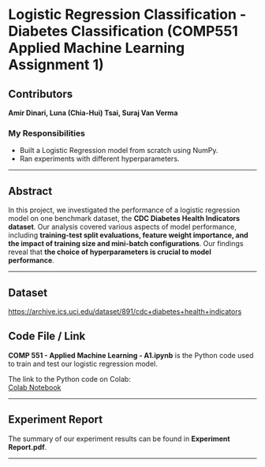 # Logistic Regression Classification - Diabetes Classification (COMP551 Applied Machine Learning Assignment 1)

## Contributors  
**Amir Dinari, Luna (Chia-Hui) Tsai, Suraj Van Verma**  

### My Responsibilities  
- Built a Logistic Regression model from scratch using NumPy.  
- Ran experiments with different hyperparameters.  

---

## Abstract  
In this project, we investigated the performance of a logistic regression model on one benchmark dataset, the **CDC Diabetes Health Indicators dataset**. Our analysis covered various aspects of model performance, including **training-test split evaluations, feature weight importance, and the impact of training size and mini-batch configurations**. Our findings reveal that **the choice of hyperparameters is crucial to model performance**.  

---

## Dataset
https://archive.ics.uci.edu/dataset/891/cdc+diabetes+health+indicators

## Code File / Link  
**COMP 551 - Applied Machine Learning - A1.ipynb** is the Python code used to train and test our logistic regression model.  

The link to the Python code on Colab:  
[Colab Notebook](https://drive.google.com/file/d/1hpY0B4UFK3vsGwvW9huW9d_hYhsyskGF/view?usp=sharing)  

---

## Experiment Report  
The summary of our experiment results can be found in **Experiment Report.pdf**.  

---
